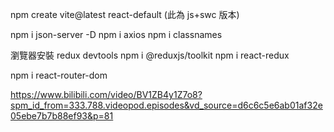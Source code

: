 npm create vite@latest react-default  (此為 js+swc 版本)

npm i json-server -D
npm i axios
npm i classnames

瀏覽器安裝 redux devtools
npm i @reduxjs/toolkit
npm i react-redux

npm i react-router-dom


https://www.bilibili.com/video/BV1ZB4y1Z7o8?spm_id_from=333.788.videopod.episodes&vd_source=d6c6c5e6ab01af32e05ebe7b7b88ef93&p=81



           